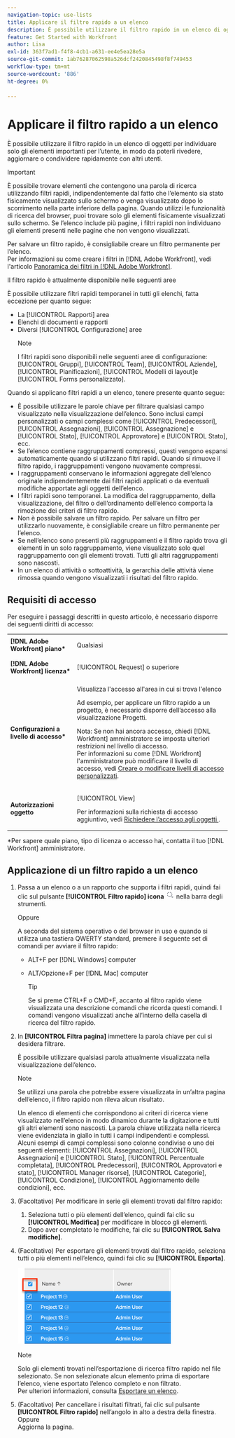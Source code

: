 ```yaml
---
navigation-topic: use-lists
title: Applicare il filtro rapido a un elenco
description: È possibile utilizzare il filtro rapido in un elenco di oggetti per individuare solo gli elementi importanti per l’utente, in modo da poterli rivedere, aggiornare o condividere rapidamente con altri utenti.
feature: Get Started with Workfront
author: Lisa
exl-id: 363f7ad1-f4f8-4cb1-a631-ee4e5ea28e5a
source-git-commit: 1ab76287062598a526dcf2420845498f8f749453
workflow-type: tm+mt
source-wordcount: '886'
ht-degree: 0%

---
```


# Applicare il filtro rapido a un elenco

<!--
{{highlighted-preview}}
-->

È possibile utilizzare il filtro rapido in un elenco di oggetti per individuare solo gli elementi importanti per l’utente, in modo da poterli rivedere, aggiornare o condividere rapidamente con altri utenti.

>[!IMPORTANT]
>
>È possibile trovare elementi che contengono una parola di ricerca utilizzando filtri rapidi, indipendentemente dal fatto che l’elemento sia stato fisicamente visualizzato sullo schermo o venga visualizzato dopo lo scorrimento nella parte inferiore della pagina. Quando utilizzi le funzionalità di ricerca del browser, puoi trovare solo gli elementi fisicamente visualizzati sullo schermo. Se l’elenco include più pagine, i filtri rapidi non individuano gli elementi presenti nelle pagine che non vengono visualizzati.

Per salvare un filtro rapido, è consigliabile creare un filtro permanente per l’elenco.\
Per informazioni su come creare i filtri in [!DNL Adobe Workfront], vedi l&#39;articolo [Panoramica dei filtri in [!DNL Adobe Workfront]](../../../reports-and-dashboards/reports/reporting-elements/filters-overview.md).

Il filtro rapido è attualmente disponibile nelle seguenti aree


È possibile utilizzare filtri rapidi temporanei in tutti gli elenchi, fatta eccezione per quanto segue:

* La [!UICONTROL Rapporti] area
* Elenchi di documenti e rapporti
* Diversi [!UICONTROL Configurazione] aree
   >[!NOTE]
   >
   >I filtri rapidi sono disponibili nelle seguenti aree di configurazione: [!UICONTROL Gruppi], [!UICONTROL Team], [!UICONTROL Aziende], [!UICONTROL Pianificazioni], [!UICONTROL Modelli di layout]e [!UICONTROL Forms personalizzato].


Quando si applicano filtri rapidi a un elenco, tenere presente quanto segue:

* È possibile utilizzare le parole chiave per filtrare qualsiasi campo visualizzato nella visualizzazione dell’elenco. Sono inclusi campi personalizzati o campi complessi come [!UICONTROL Predecessori], [!UICONTROL Assegnazioni], [!UICONTROL Assegnazione] e [!UICONTROL Stato], [!UICONTROL Approvatore] e [!UICONTROL Stato], ecc.
* Se l’elenco contiene raggruppamenti compressi, questi vengono espansi automaticamente quando si utilizzano filtri rapidi. Quando si rimuove il filtro rapido, i raggruppamenti vengono nuovamente compressi.
* I raggruppamenti conservano le informazioni aggregate dell’elenco originale indipendentemente dai filtri rapidi applicati o da eventuali modifiche apportate agli oggetti dell’elenco.
* I filtri rapidi sono temporanei. La modifica del raggruppamento, della visualizzazione, del filtro o dell’ordinamento dell’elenco comporta la rimozione dei criteri di filtro rapido.
* Non è possibile salvare un filtro rapido. Per salvare un filtro per utilizzarlo nuovamente, è consigliabile creare un filtro permanente per l’elenco.
* Se nell’elenco sono presenti più raggruppamenti e il filtro rapido trova gli elementi in un solo raggruppamento, viene visualizzato solo quel raggruppamento con gli elementi trovati. Tutti gli altri raggruppamenti sono nascosti.
* In un elenco di attività o sottoattività, la gerarchia delle attività viene rimossa quando vengono visualizzati i risultati del filtro rapido.

## Requisiti di accesso

Per eseguire i passaggi descritti in questo articolo, è necessario disporre dei seguenti diritti di accesso:

<table style="table-layout:auto"> 
 <col> 
 <col> 
 <tbody> 
  <tr> 
   <td role="rowheader"><b>[!DNL Adobe Workfront] piano*</b></td> 
   <td> <p>Qualsiasi</p> </td> 
  </tr> 
  <tr> 
   <td role="rowheader"><b>[!DNL Adobe Workfront] licenza*</b></td> 
   <td> <p>[!UICONTROL Request] o superiore</p> </td> 
  </tr> 
  <tr> 
   <td role="rowheader"><b>Configurazioni a livello di accesso*</b></td> 
   <td> <p>Visualizza l'accesso all'area in cui si trova l'elenco</p> <p>Ad esempio, per applicare un filtro rapido a un progetto, è necessario disporre dell’accesso alla visualizzazione Progetti.</p> <p>Nota: Se non hai ancora accesso, chiedi [!DNL Workfront] amministratore se imposta ulteriori restrizioni nel livello di accesso.<br>Per informazioni su come [!DNL Workfront] l'amministratore può modificare il livello di accesso, vedi <a href="../../../administration-and-setup/add-users/configure-and-grant-access/create-modify-access-levels.md" class="MCXref xref">Creare o modificare livelli di accesso personalizzati</a>.</p> </td> 
  </tr> 
  <tr> 
   <td role="rowheader"><b>Autorizzazioni oggetto</b></td> 
   <td> <p>[!UICONTROL View]</p> <p>Per informazioni sulla richiesta di accesso aggiuntivo, vedi <a href="../../../workfront-basics/grant-and-request-access-to-objects/request-access.md" class="MCXref xref">Richiedere l’accesso agli oggetti </a>.</p> </td> 
  </tr> 
 </tbody> 
</table>

&#42;Per sapere quale piano, tipo di licenza o accesso hai, contatta il tuo [!DNL Workfront] amministratore.

## Applicazione di un filtro rapido a un elenco

1. Passa a un elenco o a un rapporto che supporta i filtri rapidi, quindi fai clic sul pulsante **[!UICONTROL Filtro rapido] icona** ![](assets/qs-quick-filter-icon.png) nella barra degli strumenti.

   Oppure

   A seconda del sistema operativo o del browser in uso e quando si utilizza una tastiera QWERTY standard, premere il seguente set di comandi per avviare il filtro rapido:

   * ALT+F per [!DNL Windows] computer
   * ALT/Opzione+F per [!DNL Mac] computer

      >[!TIP]
      >
      >Se si preme CTRL+F o CMD+F, accanto al filtro rapido viene visualizzata una descrizione comandi che ricorda questi comandi. I comandi vengono visualizzati anche all’interno della casella di ricerca del filtro rapido.

1. In **[!UICONTROL Filtra pagina]** immettere la parola chiave per cui si desidera filtrare.

   È possibile utilizzare qualsiasi parola attualmente visualizzata nella visualizzazione dell’elenco.

   >[!NOTE]
   >
   >Se utilizzi una parola che potrebbe essere visualizzata in un’altra pagina dell’elenco, il filtro rapido non rileva alcun risultato.

   Un elenco di elementi che corrispondono ai criteri di ricerca viene visualizzato nell’elenco in modo dinamico durante la digitazione e tutti gli altri elementi sono nascosti. La parola chiave utilizzata nella ricerca viene evidenziata in giallo in tutti i campi indipendenti e complessi. Alcuni esempi di campi complessi sono colonne condivise o uno dei seguenti elementi: [!UICONTROL Assegnazioni], [!UICONTROL Assegnazioni] e [!UICONTROL Stato], [!UICONTROL Percentuale completata], [!UICONTROL Predecessori], [!UICONTROL Approvatori e stato], [!UICONTROL Manager risorse], [!UICONTROL Categorie], [!UICONTROL Condizione], [!UICONTROL Aggiornamento delle condizioni], ecc.

1. (Facoltativo) Per modificare in serie gli elementi trovati dal filtro rapido:

   1. Seleziona tutti o più elementi dell’elenco, quindi fai clic su **[!UICONTROL Modifica]** per modificare in blocco gli elementi.
   1. Dopo aver completato le modifiche, fai clic su **[!UICONTROL Salva modifiche]**.

1. (Facoltativo) Per esportare gli elementi trovati dal filtro rapido, seleziona tutti o più elementi nell’elenco, quindi fai clic su **[!UICONTROL Esporta]**.

   ![select_all_projects_with_highlight_1_.png](assets/select-all-projects-with-highlight--1--350x173.png)

   >[!NOTE]
   >
   >Solo gli elementi trovati nell’esportazione di ricerca filtro rapido nel file selezionato. Se non selezionate alcun elemento prima di esportare l’elenco, viene esportato l’elenco completo e non filtrato.\
   >Per ulteriori informazioni, consulta [Esportare un elenco](../../../workfront-basics/navigate-workfront/use-lists/export-lists.md).

1. (Facoltativo) Per cancellare i risultati filtrati, fai clic sul pulsante **[!UICONTROL Filtro rapido]** nell’angolo in alto a destra della finestra.\
   Oppure\
   Aggiorna la pagina.
